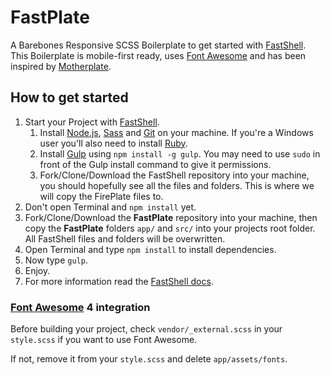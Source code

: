# FastPlate
A Barebones Responsive SCSS Boilerplate to get started with [FastShell](https://github.com/HosseinKarami/fastshell).
This Boilerplate is mobile-first ready, uses [Font Awesome](https://github.com/FortAwesome/Font-Awesome) and has been inspired by [Motherplate](https://github.com/leemunroe/motherplate).

## How to get started
1. Start your Project with [FastShell](https://github.com/HosseinKarami/fastshell).
	1. Install [Node.js](http://nodejs.org/download), [Sass](http://sass-lang.com/tutorial.html) and [Git](http://git-scm.com/) on your machine. If you're a Windows user you'll also need to install [Ruby](http://rubyinstaller.org/downloads).
	2. Install [Gulp](http://gulpjs.com/) using `npm install -g gulp`. You may need to use `sudo` in front of the Gulp install command to give it permissions.
	3. Fork/Clone/Download the FastShell repository into your machine, you should hopefully see all the files and folders. This is where we will copy the FirePlate files to.
2. Don't open Terminal and `npm install` yet.
3.  Fork/Clone/Download the **FastPlate** repository into your machine, then copy the **FastPlate** folders `app/` and `src/` into your projects root folder. All FastShell files and folders will be overwritten.
4. Open Terminal and type ``npm install`` to install dependencies.
5.  Now type ``gulp``.
6. Enjoy.
7. For more information read the [FastShell docs](https://github.com/HosseinKarami/fastshell/blob/master/DOCS.md).

### [Font Awesome](https://github.com/FortAwesome/Font-Awesome) 4 integration
Before building your project, check `vendor/_external.scss`  in your `style.scss` if you want to use Font Awesome.

If not, remove it from your `style.scss` and delete `app/assets/fonts`.

